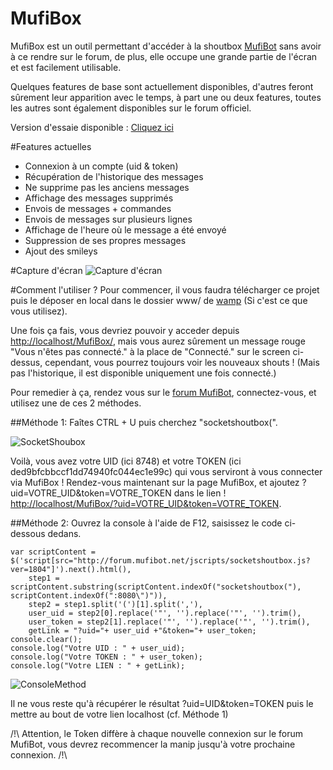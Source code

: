# MufiBox
MufiBox est un outil permettant d'accéder à la shoutbox [MufiBot](http://forum.mufibot.net) sans avoir à ce rendre sur le forum, de plus, elle occupe une grande partie de l'écran et est facilement utilisable.

Quelques features de base sont actuellement disponibles, d'autres feront sûrement leur apparition avec le temps, à part une ou deux features, toutes les autres sont également disponibles sur le forum officiel.

Version d'essaie disponible : [Cliquez ici](http://mufibox.sapuraizu.netne.net/)

#Features actuelles
* Connexion à un compte (uid & token)
* Récupération de l'historique des messages
* Ne supprime pas les anciens messages
* Affichage des messages supprimés
* Envois de messages + commandes
* Envois de messages sur plusieurs lignes
* Affichage de l'heure où le message a été envoyé
* Suppression de ses propres messages
* Ajout des smileys

#Capture d'écran
![Capture d'écran](http://image.prntscr.com/image/dde2006d83484bceb95eae60c3f3a11f.png "Capture d'écran")

#Comment l'utiliser ?
Pour commencer, il vous faudra télécharger ce projet puis le déposer en local dans le dossier www/ de [wamp](http://www.wampserver.com/) (Si c'est ce que vous utilisez).

Une fois ça fais, vous devriez pouvoir y acceder depuis [http://localhost/MufiBox/](http://localhost/MufiBox/), mais vous aurez sûrement un message rouge "Vous n'êtes pas connecté." à la place de "Connecté." sur le screen ci-dessus, cependant, vous pourrez toujours voir les nouveaux shouts ! (Mais pas l'historique, il est disponible uniquement une fois connecté.)

Pour remedier à ça, rendez vous sur le [forum MufiBot](http://forum.mufibot.net/), connectez-vous, et utilisez une de ces 2 méthodes.

##Méthode 1:
Faîtes CTRL + U puis cherchez "socketshoutbox(".

![SocketShoubox](http://image.prntscr.com/image/0fb45fd2feb246ecbf55be7db981c7b8.png "UID & Token de connexion")

Voilà, vous avez votre UID (ici 8748) et votre TOKEN (ici ded9bfcbbccf1dd74940fc044ec1e99c) qui vous serviront à vous connecter via MufiBox !
Rendez-vous maintenant sur la page MufiBox, et ajoutez ?uid=VOTRE_UID&token=VOTRE_TOKEN dans le lien ! [http://localhost/MufiBox/?uid=VOTRE_UID&token=VOTRE_TOKEN](http://localhost/MufiBox/?uid=VOTRE_UID&token=VOTRE_TOKEN).

##Méthode 2:
Ouvrez la console à l'aide de F12, saisissez le code ci-dessous dedans.
```
var scriptContent = $('script[src="http://forum.mufibot.net/jscripts/socketshoutbox.js?ver=1804"]').next().html(),
    step1 = scriptContent.substring(scriptContent.indexOf("socketshoutbox("), scriptContent.indexOf(":8080\")")),
    step2 = step1.split('(')[1].split(','),
    user_uid = step2[0].replace('"', '').replace('"', '').trim(),
    user_token = step2[1].replace('"', '').replace('"', '').trim(),
    getLink = "?uid="+ user_uid +"&token="+ user_token;
console.clear();
console.log("Votre UID : " + user_uid);
console.log("Votre TOKEN : " + user_token);
console.log("Votre LIEN : " + getLink);
```

![ConsoleMethod](http://image.prntscr.com/image/267ec9d60db14276b04bbbd2ed2ec0e4.png "UID, TOKEN & Url de connexion")

Il ne vous reste qu'à récupérer le résultat ?uid=UID&token=TOKEN puis le mettre au bout de votre lien localhost (cf. Méthode 1)

/!\ Attention, le Token diffère à chaque nouvelle connexion sur le forum MufiBot, vous devrez recommencer la manip jusqu'à votre prochaine connexion. /!\
